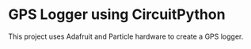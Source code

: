 # GPS Logger using CircuitPython

This project uses Adafruit and Particle hardware to create a GPS logger.